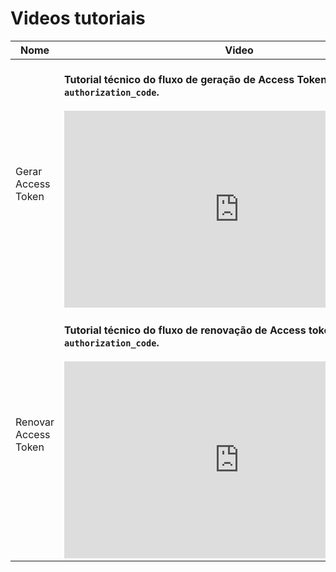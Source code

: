 # Videos tutoriais

|Nome|Video| 
|---|---|
|Gerar Access Token |<br/>**Tutorial técnico do fluxo de geração de Access Token via fluxo `authorization_code`.** </br> <br/> <iframe width="560" height="315" src="https://www.youtube.com/embed/WWcGuv74vbs" title="YouTube video player" frameborder="0" allow="accelerometer; autoplay; clipboard-write; encrypted-media; gyroscope; picture-in-picture" allowfullscreen></iframe> |
|Renovar Access Token |<br/>**Tutorial técnico do fluxo de renovação de  Access tokens via fluxo `authorization_code`.**</br> <br/> <iframe width="560" height="315" src="https://www.youtube.com/embed/9hrYgiSV90c" title="YouTube video player" frameborder="0" allow="accelerometer; autoplay; clipboard-write; encrypted-media; gyroscope; picture-in-picture" allowfullscreen></iframe>|